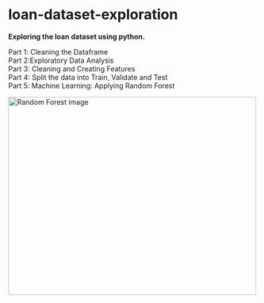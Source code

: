 # loan-dataset-exploration
<b>Exploring the loan dataset using python.</b>

Part 1: Cleaning the Dataframe <br/>
Part 2:Exploratory Data Analysis <br/>
Part 3: Cleaning and Creating Features <br/>
Part 4: Split the data into Train, Validate and Test <br/>
Part 5: Machine Learning: Applying Random Forest <br/>

<img src="https://www.frontiersin.org/files/Articles/284242/fnagi-09-00329-HTML/image_m/fnagi-09-00329-g001.jpg" alt="Random Forest image" style="height: 400px; width:500px;"/>
